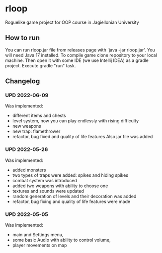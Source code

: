 # rloop
Roguelike game project for OOP course in Jagiellonian University

## How to run
You can run rloop.jar file from releases page with `java -jar rloop.jar'. You will need Java 17 installed.
To compile game clone repository to your local machine. Then open it with some IDE (we use Intellij IDEA) as a gradle project. 
Execute gradle "run" task.

## Changelog
### UPD 2022-06-09
Was implemented:
- different items and chests
- level system, now you can play endlessly with rising difficulty
- new weapons
- new trap: flamethrower
- refactor, bug fixed and quality of life features
Also jar file was added
### UPD 2022-05-26
Was implemented:
- added monsters
- two types of traps were added: spikes and hiding spikes
- combat system was introduced
- added two weapons with ability to choose one
- textures and sounds were updated
- random generation of levels and their decoration was added
- refactor, bug fixing and quality of life features were made

### UPD 2022-05-05
Was implemented:
- main and Settings menu,
- some basic Audio with ability to control volume,
- player movements on map
